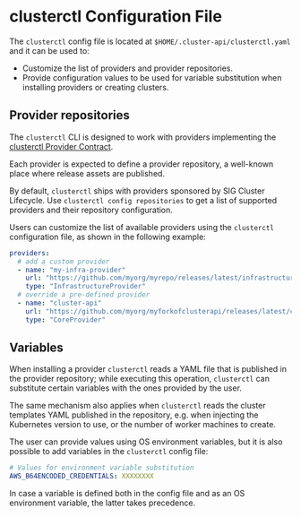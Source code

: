 # clusterctl Configuration File

The `clusterctl` config file is located at `$HOME/.cluster-api/clusterctl.yaml` and it can be used to:

- Customize the list of providers and provider repositories.
- Provide configuration values to be used for variable substitution when installing providers or creating clusters.

## Provider repositories

The `clusterctl` CLI is designed to work with providers implementing the [clusterctl Provider Contract](provider-contract.md).

Each provider is expected to define a provider repository, a well-known place where release assets are published. 

By default, `clusterctl` ships with providers sponsored by SIG Cluster
Lifecycle. Use `clusterctl config repositories` to get a list of supported
providers and their repository configuration.

Users can customize the list of available providers using the `clusterctl` configuration file, as shown in the following example:

```yaml
providers:
  # add a custom provider
  - name: "my-infra-provider"
    url: "https://github.com/myorg/myrepo/releases/latest/infrastructure_components.yaml"
    type: "InfrastructureProvider"
  # override a pre-defined provider
  - name: "cluster-api"
    url: "https://github.com/myorg/myforkofclusterapi/releases/latest/core_components.yaml"
    type: "CoreProvider"
```

## Variables

When installing a provider `clusterctl` reads a YAML file that is published in the provider repository; while executing
this operation, `clusterctl` can substitute certain variables with the ones provided by the user.   

The same mechanism also applies when `clusterctl` reads the cluster templates YAML published in the repository, e.g. 
when injecting the Kubernetes version to use, or the number of worker machines to create.

The user can provide values using OS environment variables, but it is also possible to add
variables in the `clusterctl` config file:

```yaml
# Values for environment variable substitution
AWS_B64ENCODED_CREDENTIALS: XXXXXXXX
```

In case a variable is defined both in the config file and as an OS environment variable, the latter takes precedence.
